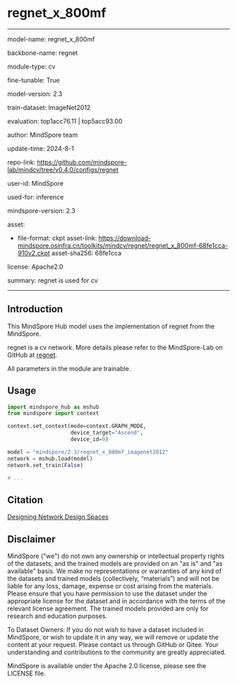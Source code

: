 # regnet_x_800mf

---

model-name: regnet_x_800mf

backbone-name: regnet

module-type: cv

fine-tunable: True

model-version: 2.3

train-dataset: ImageNet2012

evaluation: top1acc76.11 | top5acc93.00

author: MindSpore team

update-time: 2024-8-1

repo-link: <https://github.com/mindspore-lab/mindcv/tree/v0.4.0/configs/regnet>

user-id: MindSpore

used-for: inference

mindspore-version: 2.3

asset:

-
    file-format: ckpt
    asset-link: <https://download-mindspore.osinfra.cn/toolkits/mindcv/regnet/regnet_x_800mf-68fe1cca-910v2.ckpt>
    asset-sha256: 68fe1cca

license: Apache2.0

summary: regnet is used for cv

---

## Introduction

This MindSpore Hub model uses the implementation of regnet from the MindSpore.

regnet is a cv network. More details please refer to the MindSpore-Lab on GitHub at [regnet](https://github.com/mindspore-lab/mindcv/blob/v0.4.0/configs/regnet/README.md).

All parameters in the module are trainable.

## Usage

```python
import mindspore_hub as mshub
from mindspore import context

context.set_context(mode=context.GRAPH_MODE,
                    device_target="Ascend",
                    device_id=0)

model = "mindspore/2.3/regnet_x_800mf_imagenet2012"
network = mshub.load(model)
network.set_train(False)

# ...
```

## Citation

[Designing Network Design Spaces](https://arxiv.org/pdf/2003.13678.pdf)

## Disclaimer

MindSpore ("we") do not own any ownership or intellectual property rights of the datasets, and the trained models are provided on an "as is" and "as available" basis. We make no representations or warranties of any kind of the datasets and trained models (collectively, “materials”) and will not be liable for any loss, damage, expense or cost arising from the materials. Please ensure that you have permission to use the dataset under the appropriate license for the dataset and in accordance with the terms of the relevant license agreement. The trained models provided are only for research and education purposes.

To Dataset Owners: If you do not wish to have a dataset included in MindSpore, or wish to update it in any way, we will remove or update the content at your request. Please contact us through GitHub or Gitee. Your understanding and contributions to the community are greatly appreciated.

MindSpore is available under the Apache 2.0 license, please see the LICENSE file.
